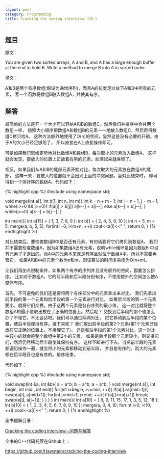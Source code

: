 ```yaml
---
layout: post
category: Programming
title: Cracking the coding interview--Q9.1
---
```


## 题目

原文：

You are given two sorted arrays, A and B, and A has a large enough 
buffer at the end to hold B. Write a method to merge B into A in 
sorted order.

译文：

A和B是两个有序数组(假设为递增序列)，而且A的长度足以放下A和B中所有的元素，
写一个函数将数组B融入数组A，并使其有序。

## 解答

最简单的方法是开一个大小可以容纳A和B的数组C，然后像归并排序中合并两个数组一样，
按照大小顺序把数组A和数组B的元素一一地放入数组C，然后再将数组C拷贝给A。
这种方法额外地使用了O(n)的空间，显然这是没有必要的开销。由于A的大小已经足够用了，
所以直接在A上直接操作即可。

可是如果我们思维定势地对比数组A和数组B，每次取小的元素放入数组A，
这样就会发现，要放入的位置上正放着有用的元素。处理起来就麻烦了。

相反，如果我们从A和B的尾部元素开始对比，每次取大的元素放在数组A的尾部，
这样一来，要放入的位置就不会出现上面的冲突问题。当对比结束时，
即可得到一个排好序的数组A。代码如下：

{% highlight cpp %}
#include <iostream>
using namespace std;

void merge(int a[], int b[], int n, int m){
    int k = n + m - 1;
    int i = n - 1, j = m - 1;
    while(i>=0 && j>=0){
        if(a[i] > b[j]) a[k--] = a[i--];
        else a[k--] = b[j--];
    }
    while(j>=0) a[k--] = b[j--];
}

int main(){
    int a[15] = {
        1, 3, 7, 8, 9
    };
    int b[] = {
        2, 4, 5, 6, 10
    };
    int n = 5, m = 5;
    merge(a, b, 5, 5);
    for(int i=0; i<m+n; ++i)
        cout<<a[i]<<" ";
    return 0;
}
{% endhighlight %}

对比结束后，要检查数组B中是否还有元素，有的话要将它们拷贝到数组A。
我们并不需要检查数组A，因为如果数组A还有元素，说明while循环是因为数组B
中没有元素了才退出的。而A中的元素本来就是有序且就位于数组A中，所以不需要再管它。
如果A和B中的元素个数为n和m，则该算法的时间复杂度为O(n+m)。

让我们再加点限制条件，如果两个有序的序列并且没有额外的空间，那要怎么排序。
比如对于数组A，它的前半段和后半段分别有序，不使用额外的空间怎么使A整体有序。

首先，不可避免的我们还是要将两个有序部分中的元素拿出来对比。
我们先拿出前半段的第一个元素和后半段的第一个元素进行对比，
如果后半段的第一个元素要小，就将它们交换。由于这两个元素是各自序列的最小值，
这一对比就将整个数组A的最小值取出放在了正确的位置上。然后呢？
交换到后半段的那个值怎么办？不理它，不太合适吧。我们可以通过两两对比，
把它移动到后半段的某个位置，使后半段保持有序。接下来呢？
我们取出前半段的第2个元素(第1个元素已经放在它正确的位置上，不用理它了)，
还是和后半段的第1个元素对比，这一对比中较小的就会是整个数组中第2小的元素，
如果是后半段那个元素较小，则交换它们，然后仍然移动后半段使其保持有序。
这样不断进行下去，当把前半段的元素都遍历操作一遍，就会将小的元素都移动到前半段，
并且是有序的。而大的元素都在后半段且也是有序的。排序结束。

代码如下：

{% highlight cpp %}
#include <iostream>
using namespace std;

void swap(int &a, int &b){
    a = a^b;
    b = a^b;
    a = a^b;
}
void merge(int a[], int begin, int mid , int end){
    for(int i=begin; i<=mid; ++i){
        if(a[i]>a[mid+1]){
            swap(a[i], a[mid+1]);
            for(int j=mid+1; j<end; ++j){
                if(a[j]<=a[j+1]) break;
                swap(a[j], a[j+1]);
            }
        }
    }
}
int main(){
    int a[10] = {
        8, 9, 11, 15, 17, 1, 3, 5, 12, 18
    };
    int b[10] = {
        1, 2, 3, 4, 5, 6, 7, 8, 9, 10
    };
    merge(a, 0, 4, 9);
    for(int i=0; i<10; ++i)
        cout<<a[i]<<" ";
    return 0;
}
{% endhighlight %}

全书题解目录：

[Cracking the coding interview--问题与解答](/posts/ctci-solutions-contents.html)

全书的C++代码托管在Github上：

<https://github.com/Hawstein/cracking-the-coding-interview>

